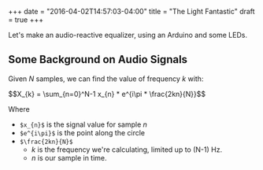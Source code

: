 +++
date = "2016-04-02T14:57:03-04:00"
title = "The Light Fantastic"
draft = true
+++

Let's make an audio-reactive equalizer, using an Arduino and some LEDs.
<!--more-->

## Some Background on Audio Signals

Given _N_ samples, we can find the value of frequency _k_ with:

<div>$$X_{k} = \sum_{n=0}^N-1 x_{n} * e^{i\pi * \frac{2kn}{N}}$$</div>

Where
* `$x_{n}$` is the signal value for sample _n_
* `$e^{i\pi}$` is the point along the circle
* `$\frac{2kn}{N}$`
    * _k_ is the frequency we're calculating, limited up to (N-1) Hz.
    * _n_ is our sample in time.
